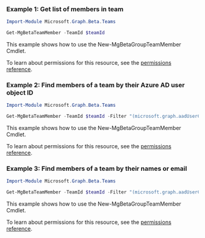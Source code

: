 ### Example 1: Get list of members in team

```powershell
Import-Module Microsoft.Graph.Beta.Teams

Get-MgBetaTeamMember -TeamId $teamId
```
This example shows how to use the New-MgBetaGroupTeamMember Cmdlet.

To learn about permissions for this resource, see the [permissions reference](/graph/permissions-reference).

### Example 2: Find members of a team by their Azure AD user object ID

```powershell
Import-Module Microsoft.Graph.Beta.Teams

Get-MgBetaTeamMember -TeamId $teamId -Filter "(microsoft.graph.aadUserConversationMember/userId eq '73761f06-2ac9-469c-9f10-279a8cc267f9')"
```
This example shows how to use the New-MgBetaGroupTeamMember Cmdlet.

To learn about permissions for this resource, see the [permissions reference](/graph/permissions-reference).

### Example 3: Find members of a team by their names or email

```powershell
Import-Module Microsoft.Graph.Beta.Teams

Get-MgBetaTeamMember -TeamId $teamId -Filter "(microsoft.graph.aadUserConversationMember/displayName eq 'Harry Johnson' or microsoft.graph.aadUserConversationMember/email eq 'admin@M365x987948.OnMicrosoft.com')"
```
This example shows how to use the New-MgBetaGroupTeamMember Cmdlet.

To learn about permissions for this resource, see the [permissions reference](/graph/permissions-reference).

